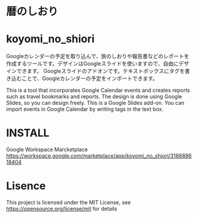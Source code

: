 # 暦のしおり
# koyomi_no_shiori
Googleカレンダーの予定を取り込んで、旅のしおりや報告書などのレポートを作成するツールです。デザインはGoogleスライドを使いますので、自由にデザインできます。
Googleスライドのアドオンです。テキストボックスにタグを書き込むことで、Googleカレンダーの予定をインポートできます。

This is a tool that incorporates Google Calendar events and creates reports such as travel bookmarks and reports. The design is done using Google Slides, so you can design freely.
This is a Google Slides add-on. You can import events in Google Calendar by writing tags in the text box.

# INSTALL
Google Workspace Marcketplace
https://workspace.google.com/marketplace/app/koyomi_no_shiori/318688618404

# Lisence

This project is licensed under the MIT License, see https://opensource.org/license/mit for details

